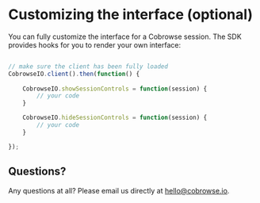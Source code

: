 # Customizing the interface (optional)

You can fully customize the interface for a Cobrowse session. The SDK provides hooks for you to render your own interface:

```javascript

// make sure the client has been fully loaded
CobrowseIO.client().then(function() {
    
    CobrowseIO.showSessionControls = function(session) {
        // your code
    }

    CobrowseIO.hideSessionControls = function(session) {
        // your code
    }

});
```

## Questions?
Any questions at all? Please email us directly at [hello@cobrowse.io](mailto:hello@cobrowse.io).
